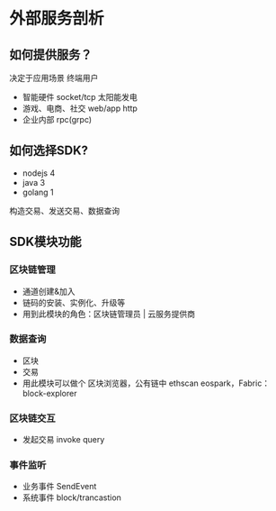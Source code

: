 # 外部服务剖析

## 如何提供服务？
决定于应用场景 终端用户
* 智能硬件 socket/tcp 太阳能发电
* 游戏、电商、社交 web/app http
* 企业内部 rpc(grpc)

## 如何选择SDK?
* nodejs 4
* java 3
* golang 1

构造交易、发送交易、数据查询

## SDK模块功能

### 区块链管理
* 通道创建&加入
* 链码的安装、实例化、升级等
* 用到此模块的角色：区块链管理员 | 云服务提供商

### 数据查询
* 区块
* 交易
* 用此模块可以做个 区块浏览器，公有链中 ethscan eospark，Fabric：block-explorer

### 区块链交互
* 发起交易 invoke query

### 事件监听
* 业务事件 SendEvent
* 系统事件 block/trancastion